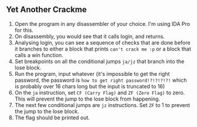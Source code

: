 ## Yet Another Crackme

1. Open the program in any disassembler of your choice. I'm using IDA Pro for this.
2. On disassembly, you would see that it calls login, and returns.
3. Analysing login, you can see a sequence of checks that are done before it branches to either a block that prints `can't crack me :p` or a block that calls a win function.
4. Set breakpoints on all the conditional jumps `ja/jz`  that branch into the lose block.
5. Run the program, input whatever (it's impossible to get the right password, the password is `how to get right password!?!?!?!?!` which is probably over 16 chars long but the input is truncated to 16)
6. On the `ja` instruction, set `CF (Carry Flag)` and `ZF (Zero Flag)` to zero. This will prevent the jump to the lose block from happening.
7. The next few conditional jumps are `jz` instructions. Set `ZF` to 1 to prevent the jump to the lose block.
8. The flag should be printed out.
